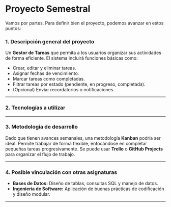 # Proyecto Semestral
Vamos por partes. Para definir bien el proyecto, podemos avanzar en estos puntos:

### **1. Descripción general del proyecto**
Un **Gestor de Tareas** que permita a los usuarios organizar sus actividades de forma eficiente. El sistema incluirá funciones básicas como:
- Crear, editar y eliminar tareas.
- Asignar fechas de vencimiento.
- Marcar tareas como completadas.
- Filtrar tareas por estado (pendiente, en progreso, completada).
- (Opcional) Enviar recordatorios o notificaciones.

---

### **2. Tecnologías a utilizar**

---

### **3. Metodología de desarrollo**
Dado que tienen avances semanales, una metodología **Kanban** podría ser ideal. Permite trabajar de forma flexible, enfocándose en completar pequeñas tareas progresivamente. Se puede usar **Trello** o **GitHub Projects** para organizar el flujo de trabajo.

---

### **4. Posible vinculación con otras asignaturas**
- **Bases de Datos:** Diseño de tablas, consultas SQL y manejo de datos.
- **Ingeniería de Software:** Aplicación de buenas prácticas de codificación y diseño modular.

---
